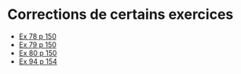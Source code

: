 # Corrections de certains exercices

* [Ex 78 p 150](p150_ex78/corrigé_78p150.html)
* [Ex 79 p 150](p150_ex79/corrigé_79p150.html)
* [Ex 80 p 150](p150_ex80/corrigé_80p150.html)
* [Ex 94 p 154](p154_ex95/corrigé_95p154.html)
